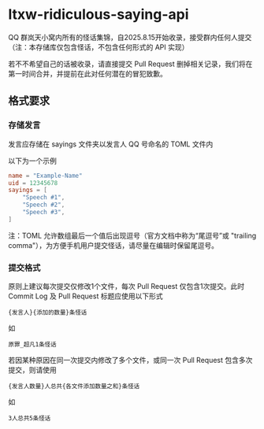 # ltxw-ridiculous-saying-api
QQ 群岚天小窝内所有的怪话集锦，自2025.8.15开始收录，接受群内任何人提交（注：本存储库仅包含怪话，不包含任何形式的 API 实现）

若不不希望自己的话被收录，请直接提交 Pull Request 删掉相关记录，我们将在第一时间合并，并提前在此对任何潜在的冒犯致歉。

## 格式要求
### 存储发言
发言应存储在 sayings 文件夹以发言人 QQ 号命名的 TOML 文件内

以下为一个示例
``` toml
name = "Example-Name"
uid = 12345678
sayings = [
    "Speech #1",
    "Speech #2",
    "Speech #3",
]
```
注：TOML 允许数组最后一个值后出现逗号（官方文档中称为“尾逗号”或 "trailing comma"），为方便手机用户提交怪话，请尽量在编辑时保留尾逗号。

### 提交格式
原则上建议每次提交仅修改1个文件，每次 Pull Request 仅包含1次提交。此时 Commit Log 及 Pull Request 标题应使用以下形式
```
{发言人}{添加的数量}条怪话
```
如
```
原罪_超凡1条怪话
```
若因某种原因在同一次提交内修改了多个文件，或同一次 Pull Request 包含多次提交，则请使用
```
{发言人数量}人总共{各文件添加数量之和}条怪话
```
如
```
3人总共5条怪话
```